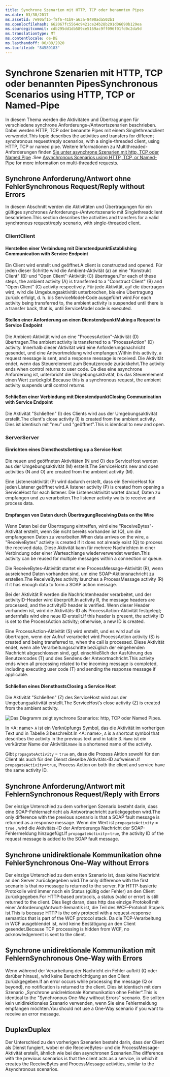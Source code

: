 ```yaml
---
title: Synchrone Szenarien mit HTTP, TCP oder benannten Pipes
ms.date: 03/30/2017
ms.assetid: 7e90af1b-f8f6-41b9-a63a-8490ada502b1
ms.openlocfilehash: 662067fc5564c9421ce24b28b291d06690b129ea
ms.sourcegitcommit: cdb295dd1db589ce5169ac9ff096f01fd0c2da9d
ms.translationtype: MT
ms.contentlocale: de-DE
ms.lasthandoff: 06/09/2020
ms.locfileid: "84589183"
---
```

# <a name="synchronous-scenarios-using-http-tcp-or-named-pipe"></a><span data-ttu-id="5dbf1-102">Synchrone Szenarien mit HTTP, TCP oder benannten Pipes</span><span class="sxs-lookup"><span data-stu-id="5dbf1-102">Synchronous Scenarios using HTTP, TCP or Named-Pipe</span></span>
<span data-ttu-id="5dbf1-103">In diesem Thema werden die Aktivitäten und Übertragungen für verschiedene synchrone Anforderungs-/Antwortszenarien beschrieben. Dabei werden HTTP, TCP oder benannte Pipes mit einem Singlethreadclient verwendet.</span><span class="sxs-lookup"><span data-stu-id="5dbf1-103">This topic describes the activities and transfers for different synchronous request/reply scenarios, with a single-threaded client, using HTTP, TCP or named pipe.</span></span> <span data-ttu-id="5dbf1-104">Weitere Informationen zu Multithreaded-Anforderungen finden [Sie unter asynchrone Szenarien mit http, TCP oder Named Pipe](asynchronous-scenarios-using-http-tcp-or-named-pipe.md) .</span><span class="sxs-lookup"><span data-stu-id="5dbf1-104">See [Asynchronous Scenarios using HTTP, TCP, or Named-Pipe](asynchronous-scenarios-using-http-tcp-or-named-pipe.md) for more information on multi-threaded requests.</span></span>  
  
## <a name="synchronous-requestreply-without-errors"></a><span data-ttu-id="5dbf1-105">Synchrone Anforderung/Antwort ohne Fehler</span><span class="sxs-lookup"><span data-stu-id="5dbf1-105">Synchronous Request/Reply without Errors</span></span>  
 <span data-ttu-id="5dbf1-106">In diesem Abschnitt werden die Aktivitäten und Übertragungen für ein gültiges synchrones Anforderungs-/Antwortszenario mit Singlethreadclient beschrieben.</span><span class="sxs-lookup"><span data-stu-id="5dbf1-106">This section describes the activities and transfers for a valid synchronous request/reply scenario, with single-threaded client.</span></span>  
  
### <a name="client"></a><span data-ttu-id="5dbf1-107">Client</span><span class="sxs-lookup"><span data-stu-id="5dbf1-107">Client</span></span>  
  
#### <a name="establishing-communication-with-service-endpoint"></a><span data-ttu-id="5dbf1-108">Herstellen einer Verbindung mit Dienstendpunkt</span><span class="sxs-lookup"><span data-stu-id="5dbf1-108">Establishing Communication with Service Endpoint</span></span>  
 <span data-ttu-id="5dbf1-109">Ein Client wird erstellt und geöffnet.</span><span class="sxs-lookup"><span data-stu-id="5dbf1-109">A client is constructed and opened.</span></span> <span data-ttu-id="5dbf1-110">Für jeden dieser Schritte wird die Ambient-Aktivität (a) an eine "Konstrukt Client" (B)-und "Open Client"-Aktivität (C) übertragen.</span><span class="sxs-lookup"><span data-stu-id="5dbf1-110">For each of these steps, the ambient activity (A) is transferred to a "Construct Client" (B) and "Open Client" (C) activity respectively.</span></span> <span data-ttu-id="5dbf1-111">Für jede Aktivität, auf die übertragen wird, wird die Umgebungsaktivität unterbrochen, bis eine Übertragung zurück erfolgt, d. h. bis ServiceModel-Code ausgeführt wird.</span><span class="sxs-lookup"><span data-stu-id="5dbf1-111">For each activity being transferred to, the ambient activity is suspended until there is a transfer back, that is, until ServiceModel code is executed.</span></span>  
  
#### <a name="making-a-request-to-service-endpoint"></a><span data-ttu-id="5dbf1-112">Stellen einer Anforderung an einen Dienstendpunkt</span><span class="sxs-lookup"><span data-stu-id="5dbf1-112">Making a Request to Service Endpoint</span></span>  
 <span data-ttu-id="5dbf1-113">Die Ambient-Aktivität wird an eine "ProcessAction"-Aktivität (D) übertragen.</span><span class="sxs-lookup"><span data-stu-id="5dbf1-113">The ambient activity is transferred to a "ProcessAction" (D) activity.</span></span> <span data-ttu-id="5dbf1-114">Innerhalb dieser Aktivität wird eine Anforderungsnachricht gesendet, und eine Antwortmeldung wird empfangen.</span><span class="sxs-lookup"><span data-stu-id="5dbf1-114">Within this activity, a request message is sent, and a response message is received.</span></span> <span data-ttu-id="5dbf1-115">Die Aktivität endet, wenn das Steuerelement zum Benutzercode zurückkehrt.</span><span class="sxs-lookup"><span data-stu-id="5dbf1-115">The activity ends when control returns to user code.</span></span> <span data-ttu-id="5dbf1-116">Da dies eine asynchrone Anforderung ist, unterbricht die Umgebungsaktivität, bis das Steuerelement einen Wert zurückgibt.</span><span class="sxs-lookup"><span data-stu-id="5dbf1-116">Because this is a synchronous request, the ambient activity suspends until control returns.</span></span>  
  
#### <a name="closing-communication-with-service-endpoint"></a><span data-ttu-id="5dbf1-117">Schließen einer Verbindung mit Dienstendpunkt</span><span class="sxs-lookup"><span data-stu-id="5dbf1-117">Closing Communication with Service Endpoint</span></span>  
 <span data-ttu-id="5dbf1-118">Die Aktivität "Schließen" (I) des Clients wird aus der Umgebungsaktivität erstellt.</span><span class="sxs-lookup"><span data-stu-id="5dbf1-118">The client's close activity (I) is created from the ambient activity.</span></span> <span data-ttu-id="5dbf1-119">Dies ist identisch mit "neu" und "geöffnet".</span><span class="sxs-lookup"><span data-stu-id="5dbf1-119">This is identical to new and open.</span></span>  
  
### <a name="server"></a><span data-ttu-id="5dbf1-120">Server</span><span class="sxs-lookup"><span data-stu-id="5dbf1-120">Server</span></span>  
  
#### <a name="setting-up-a-service-host"></a><span data-ttu-id="5dbf1-121">Einrichten eines Diensthosts</span><span class="sxs-lookup"><span data-stu-id="5dbf1-121">Setting up a Service Host</span></span>  
 <span data-ttu-id="5dbf1-122">Die neuen und geöffneten Aktivitäten (N und O) des ServiceHost werden aus der Umgebungsaktivität (M) erstellt.</span><span class="sxs-lookup"><span data-stu-id="5dbf1-122">The ServiceHost’s new and open activities (N and O) are created from the ambient activity (M).</span></span>  
  
 <span data-ttu-id="5dbf1-123">Eine Listeneraktivität (P) wird dadurch erstellt, dass ein ServiceHost für jeden Listener geöffnet wird.</span><span class="sxs-lookup"><span data-stu-id="5dbf1-123">A listener activity (P) is created from opening a ServiceHost for each listener.</span></span> <span data-ttu-id="5dbf1-124">Die Listeneraktivität wartet darauf, Daten zu empfangen und zu verarbeiten.</span><span class="sxs-lookup"><span data-stu-id="5dbf1-124">The listener activity waits to receive and process data.</span></span>  
  
#### <a name="receiving-data-on-the-wire"></a><span data-ttu-id="5dbf1-125">Empfangen von Daten durch Übertragung</span><span class="sxs-lookup"><span data-stu-id="5dbf1-125">Receiving Data on the Wire</span></span>  
 <span data-ttu-id="5dbf1-126">Wenn Daten bei der Übertragung eintreffen, wird eine "ReceiveBytes"-Aktivität erstellt, wenn Sie nicht bereits vorhanden ist (Q), um die empfangenen Daten zu verarbeiten.</span><span class="sxs-lookup"><span data-stu-id="5dbf1-126">When data arrives on the wire, a "ReceiveBytes" activity is created if it does not already exist (Q) to process the received data.</span></span> <span data-ttu-id="5dbf1-127">Diese Aktivität kann für mehrere Nachrichten in einer Verbindung oder einer Warteschlange wiederverwendet werden.</span><span class="sxs-lookup"><span data-stu-id="5dbf1-127">This activity can be reused for multiple messages within a connection or queue.</span></span>  
  
 <span data-ttu-id="5dbf1-128">Die ReceiveBytes-Aktivität startet eine ProcessMessage-Aktivität (R), wenn ausreichend Daten vorhanden sind, um eine SOAP-Aktionsnachricht zu erstellen.</span><span class="sxs-lookup"><span data-stu-id="5dbf1-128">The ReceiveBytes activity launches a ProcessMessage activity (R) if it has enough data to form a SOAP action message.</span></span>  
  
 <span data-ttu-id="5dbf1-129">Bei der Aktivität R werden die Nachrichtenheader verarbeitet, und der activityID-Header wird überprüft.</span><span class="sxs-lookup"><span data-stu-id="5dbf1-129">In activity R, the message headers are processed, and the activityID header is verified.</span></span> <span data-ttu-id="5dbf1-130">Wenn dieser Header vorhanden ist, wird die Aktivitäts-ID als ProcessAction-Aktivität festgelegt; andernfalls wird eine neue ID erstellt.</span><span class="sxs-lookup"><span data-stu-id="5dbf1-130">If this header is present, the activity ID is set to the ProcessAction activity; otherwise, a new ID is created.</span></span>  
  
 <span data-ttu-id="5dbf1-131">Eine ProcessAction-Aktivität (S) wird erstellt, und es wird auf sie übertragen, wenn der Aufruf verarbeitet wird.</span><span class="sxs-lookup"><span data-stu-id="5dbf1-131">ProcessAction activity (S) is created and being transferred to, when the call is processed.</span></span> <span data-ttu-id="5dbf1-132">Diese Aktivität endet, wenn alle Verarbeitungsschritte bezüglich der eingehenden Nachricht abgeschlossen sind, ggf. einschließlich der Ausführung des Benutzercodes (T) und des Sendens der Antwortnachricht.</span><span class="sxs-lookup"><span data-stu-id="5dbf1-132">This activity ends when all processing related to the incoming message is completed, including executing user code (T) and sending the response message if applicable.</span></span>  
  
#### <a name="closing-a-service-host"></a><span data-ttu-id="5dbf1-133">Schließen eines Diensthosts</span><span class="sxs-lookup"><span data-stu-id="5dbf1-133">Closing a Service Host</span></span>  
 <span data-ttu-id="5dbf1-134">Die Aktivität "Schließen" (Z) des ServiceHost wird aus der Umgebungsaktivität erstellt.</span><span class="sxs-lookup"><span data-stu-id="5dbf1-134">The ServiceHost’s close activity (Z) is created from the ambient activity.</span></span>  
  
 ![Das Diagramm zeigt synchrone Szenarios: http, TCP oder Named Pipes.](./media/synchronous-scenarios-using-http-tcp-or-named-pipe/synchronous-scenario-http-tcp-named-pipes.gif)  
  
 <span data-ttu-id="5dbf1-136">In \<A: name> `A` ist ein Verknüpfungs Symbol, das die Aktivität im vorherigen Text und in Tabelle 3 beschreibt.</span><span class="sxs-lookup"><span data-stu-id="5dbf1-136">In \<A: name>, `A` is a shortcut symbol that describes the activity in the previous text and in table 3.</span></span> <span data-ttu-id="5dbf1-137">`Name` ist ein verkürzter Name der Aktivität.</span><span class="sxs-lookup"><span data-stu-id="5dbf1-137">`Name` is a shortened name of the activity.</span></span>  
  
 <span data-ttu-id="5dbf1-138">Gibt `propagateActivity` = `true` an, dass die Prozess Aktion sowohl für den Client als auch für den Dienst dieselbe Aktivitäts-ID aufweisen.</span><span class="sxs-lookup"><span data-stu-id="5dbf1-138">If `propagateActivity`=`true`, Process Action on both the client and service have the same activity ID.</span></span>  
  
## <a name="synchronous-requestreply-with-errors"></a><span data-ttu-id="5dbf1-139">Synchrone Anforderung/Antwort mit Fehlern</span><span class="sxs-lookup"><span data-stu-id="5dbf1-139">Synchronous Request/Reply with Errors</span></span>  
 <span data-ttu-id="5dbf1-140">Der einzige Unterschied zu dem vorherigen Szenario besteht darin, dass eine SOAP-Fehlernachricht als Antwortnachricht zurückgegeben wird.</span><span class="sxs-lookup"><span data-stu-id="5dbf1-140">The only difference with the previous scenario is that a SOAP fault message is returned as a response message.</span></span> <span data-ttu-id="5dbf1-141">Wenn der Wert ist `propagateActivity` = `true` , wird die Aktivitäts-ID der Anforderungs Nachricht der SOAP-Fehlermeldung hinzugefügt.</span><span class="sxs-lookup"><span data-stu-id="5dbf1-141">If `propagateActivity`=`true`, the activity ID of the request message is added to the SOAP fault message.</span></span>  
  
## <a name="synchronous-one-way-without-errors"></a><span data-ttu-id="5dbf1-142">Synchrone unidirektionale Kommunikation ohne Fehler</span><span class="sxs-lookup"><span data-stu-id="5dbf1-142">Synchronous One-Way without Errors</span></span>  
 <span data-ttu-id="5dbf1-143">Der einzige Unterschied zu dem ersten Szenario ist, dass keine Nachricht an den Server zurückgegeben wird.</span><span class="sxs-lookup"><span data-stu-id="5dbf1-143">The only difference with the first scenario is that no message is returned to the server.</span></span> <span data-ttu-id="5dbf1-144">Für HTTP-basierte Protokolle wird immer noch ein Status (gültig oder Fehler) an den Client zurückgegeben.</span><span class="sxs-lookup"><span data-stu-id="5dbf1-144">For HTTP-based protocols, a status (valid or error) is still returned to the client.</span></span> <span data-ttu-id="5dbf1-145">Dies liegt daran, dass http das einzige Protokoll mit einer Anforderung/Antwort-Semantik ist, die Teil des WCF-Protokoll Stapels ist.</span><span class="sxs-lookup"><span data-stu-id="5dbf1-145">This is because HTTP is the only protocol with a request-response semantics that is part of the WCF protocol stack.</span></span> <span data-ttu-id="5dbf1-146">Da die TCP-Verarbeitung in WCF ausgeblendet ist, wird keine Bestätigung an den Client gesendet.</span><span class="sxs-lookup"><span data-stu-id="5dbf1-146">Because TCP processing is hidden from WCF, no acknowledgement is sent to the client.</span></span>  
  
## <a name="synchronous-one-way-with-errors"></a><span data-ttu-id="5dbf1-147">Synchrone unidirektionale Kommunikation mit Fehlern</span><span class="sxs-lookup"><span data-stu-id="5dbf1-147">Synchronous One-Way with Errors</span></span>  
 <span data-ttu-id="5dbf1-148">Wenn während der Verarbeitung der Nachricht ein Fehler auftritt (Q oder darüber hinaus), wird keine Benachrichtigung an den Client zurückgegeben.</span><span class="sxs-lookup"><span data-stu-id="5dbf1-148">If an error occurs while processing the message (Q or beyond), no notification is returned to the client.</span></span> <span data-ttu-id="5dbf1-149">Dies ist identisch mit dem Szenario „Synchrone unidirektionale Kommunikation ohne Fehler“.</span><span class="sxs-lookup"><span data-stu-id="5dbf1-149">This is identical to the "Synchronous One-Way without Errors" scenario.</span></span> <span data-ttu-id="5dbf1-150">Sie sollten kein unidirektionales Szenario verwenden, wenn Sie eine Fehlermeldung empfangen möchten.</span><span class="sxs-lookup"><span data-stu-id="5dbf1-150">You should not use a One-Way scenario if you want to receive an error message.</span></span>  
  
## <a name="duplex"></a><span data-ttu-id="5dbf1-151">Duplex</span><span class="sxs-lookup"><span data-stu-id="5dbf1-151">Duplex</span></span>  
 <span data-ttu-id="5dbf1-152">Der Unterschied zu den vorherigen Szenarien besteht darin, dass der Client als Dienst fungiert, wobei er die ReceiveBytes- und die ProcessMessage-Aktivität erstellt, ähnlich wie bei den asynchronen Szenarien.</span><span class="sxs-lookup"><span data-stu-id="5dbf1-152">The difference with the previous scenarios is that the client acts as a service, in which it creates the ReceiveBytes and ProcessMessage activities, similar to the Asynchronous scenarios.</span></span>
